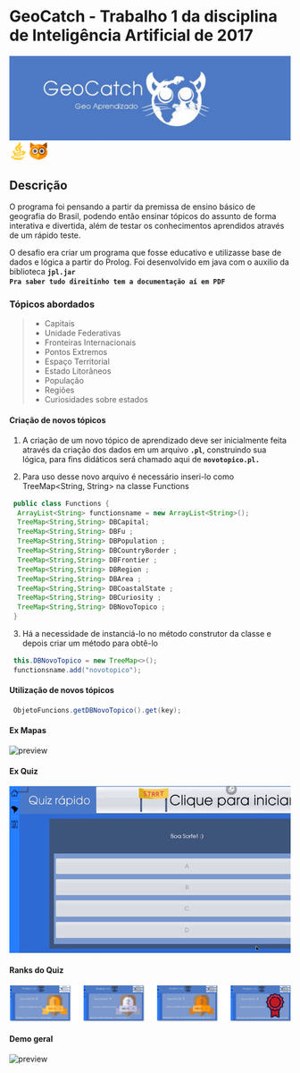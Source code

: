 # GeoCatch - Trabalho 1 da disciplina de Inteligência Artificial de 2017 #
![preview](https://github.com/YanMatheus/IA-TP1-GeoCatch/blob/master/GeoCatch/banner.PNG  "css")
<br />
![asd](https://github.com/YanMatheus/IA-TP1-GeoCatch/blob/master/GeoCatch/java.png "cass") 
![css](https://github.com/YanMatheus/IA-TP1-GeoCatch/blob/master/GeoCatch/prolog.png "css")                                              
## Descrição ##
O programa foi pensando a partir da premissa de ensino básico de geografia do
Brasil, podendo então ensinar tópicos do assunto de forma interativa e
divertida, além de testar os conhecimentos aprendidos através de um rápido
teste.

O desafio era criar um programa que fosse educativo e utilizasse base de dados e lógica a partir do Prolog.
Foi desenvolvido em java com o auxilio da biblioteca **`jpl.jar`**
<br />
**`Pra saber tudo direitinho tem a documentação aí em PDF`**

### Tópicos abordados ###
  > -  Capitais 
  > - Unidade Federativas 
  > - Fronteiras Internacionais
  > - Pontos Extremos
  > - Espaço Territorial
  > - Estado Litorâneos
  > - População
  > - Regiões
  > - Curiosidades sobre estados
  
  
#### Criação de novos tópicos  ####

1. A criação de um novo tópico de aprendizado deve ser inicialmente feita
através da criação dos dados em um arquivo **`.pl`**, construindo sua lógica, para
fins didáticos será chamado aqui de **`novotopico.pl.`**

2. Para uso desse novo arquivo é necessário inseri-lo como TreeMap<String, String> na classe Functions

```java
 public class Functions {
  ArrayList<String> functionsname = new ArrayList<String>();
  TreeMap<String,String> DBCapital;
  TreeMap<String,String> DBFu ;
  TreeMap<String,String> DBPopulation ;
  TreeMap<String,String> DBCountryBorder ;
  TreeMap<String,String> DBFrontier ;
  TreeMap<String,String> DBRegion ;
  TreeMap<String,String> DBArea ;
  TreeMap<String,String> DBCoastalState ;
  TreeMap<String,String> DBCuriosity ;
  TreeMap<String,String> DBNovoTopico ;
 }
```
3. Há a necessidade de instanciá-lo no método construtor da classe e depois criar um método para obtê-lo
```java
 this.DBNovoTopico = new TreeMap<>();
 functionsname.add("novotopico");
```
#### Utilização de novos tópicos  ####

```java
 ObjetoFuncions.getDBNovoTopico().get(key);
```

#### Ex Mapas ####

![preview](https://github.com/YanMatheus/IA-TP1-GeoCatch/blob/master/GeoCatch/mapageocatchdemo.gif  "css")

#### Ex Quiz ####

![preview](https://github.com/YanMatheus/IA-TP1-GeoCatch/blob/master/GeoCatch/geocatchquizdemo.gif  "css")

#### Ranks do Quiz ####

![preview](https://github.com/YanMatheus/IA-TP1-GeoCatch/blob/master/GeoCatch/ribbons.PNG  "css")

#### Demo geral ####


![preview](https://github.com/YanMatheus/IA-TP1-GeoCatch/blob/master/GeoCatch/demogeocatch1.gif  "css")

